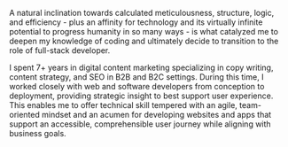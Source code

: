 A natural inclination towards calculated meticulousness, structure, logic, and efficiency - plus an affinity for technology and its virtually infinite potential to progress humanity in so many ways - is what catalyzed me to deepen my knowledge of coding and ultimately decide to transition to the role of full-stack developer.

I spent 7+ years in digital content marketing specializing in copy writing, content strategy, and SEO in B2B and B2C settings. During this time, I worked closely with web and software developers from conception to deployment, providing strategic insight to best support user experience. This enables me to offer technical skill tempered with an agile, team-oriented mindset and an acumen for developing websites and apps that support an accessible, comprehensible user journey while aligning with business goals.
 

<!---
amandacarbone/amandacarbone is a ✨ special ✨ repository because its `README.md` (this file) appears on your GitHub profile.
You can click the Preview link to take a look at your changes.
--->
